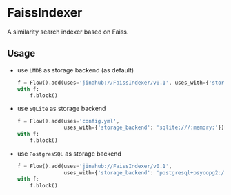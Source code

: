 # FaissIndexer

A similarity search indexer based on Faiss.

## Usage

- use ``LMDB`` as storage backend (as default)
    ```python
    f = Flow().add(uses='jinahub://FaissIndexer/v0.1', uses_with={'storage_backend': 'lmdb'})
    with f:
        f.block()
    ```

- use ``SQLite`` as storage backend
    ```python
    f = Flow().add(uses='config.yml',
                   uses_with={'storage_backend': 'sqlite:///:memory:'})
    with f:
        f.block()
    ```

- use ``PostgresSQL`` as storage backend
    ```python
    f = Flow().add(uses='jinahub://FaissIndexer/v0.1',
                   uses_with={'storage_backend': 'postgresql+psycopg2://postgres:123456@127.0.0.1/postgres'})
    with f:
        f.block()
    ```
